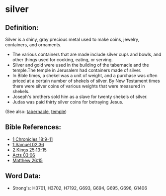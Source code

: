 # silver #

## Definition: ##

Silver is a shiny, gray precious metal used to make coins, jewelry, containers, and ornaments.

* The various containers that are made include silver cups and bowls, and other things used for cooking, eating, or serving.
* Silver and gold were used in the building of the tabernacle and the temple.The temple in Jerusalem had containers made of silver.
* In Bible times, a shekel was a unit of weight, and a purchase was often priced at a certain number of shekels of silver. By New Testament times there were silver coins of various weights that were measured in shekels.
* Joseph's brothers sold him as a slave for twenty shekels of silver.
* Judas was paid thirty silver coins for betraying Jesus.

(See also: [tabernacle](../kt/tabernacle.md), [temple](../kt/temple.md))

## Bible References: ##

* [1 Chronicles 18:9-11](rc://en/tn/help/1ch/18/09)
* [1 Samuel 02:36](rc://en/tn/help/1sa/02/36)
* [2 Kings 25:13-15](rc://en/tn/help/2ki/25/13)
* [Acts 03:06](rc://en/tn/help/act/03/06)
* [Matthew 26:15](rc://en/tn/help/mat/26/15)

## Word Data: ##

* Strong's: H3701, H3702, H7192, G693, G694, G695, G696, G1406
